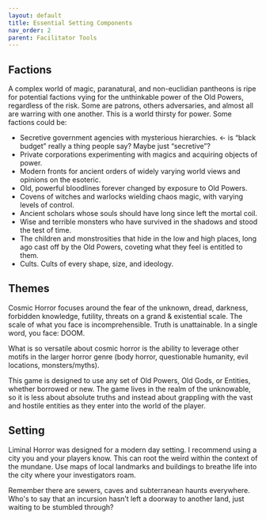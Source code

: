 ```yaml
---
layout: default
title: Essential Setting Components
nav_order: 2
parent: Facilitator Tools
---
```

## Factions
A complex world of magic, paranatural, and non-euclidian pantheons  is ripe for potential factions vying for the unthinkable power of the Old Powers, regardless of the risk. Some are patrons, others adversaries, and almost all are warring with one another. This is a world thirsty for power. Some factions could be:
- Secretive government agencies with mysterious hierarchies. <- is “black budget” really a thing people say? Maybe just “secretive”?
- Private corporations experimenting with magics and acquiring objects of power.
- Modern fronts for ancient orders of widely varying world views and opinions on the esoteric.
- Old, powerful bloodlines forever changed by exposure to Old Powers.
- Covens of witches and warlocks wielding chaos magic, with varying levels of control.
- Ancient scholars whose souls should have long since left the mortal coil.
- Wise and terrible monsters  who have survived in the shadows and stood the test of time.
- The children and monstrosities that hide in the low and high places, long ago cast off by the Old Powers, coveting what they feel is entitled to them.
- Cults.  Cults of every shape, size, and ideology.

## Themes
Cosmic Horror focuses around the fear of the unknown, dread, darkness, forbidden knowledge, futility, threats on a grand & existential scale. The scale of what you face is incomprehensible. Truth is unattainable. In a single word, you face: DOOM.

What is so versatile about cosmic horror is the ability to leverage other motifs in the larger horror genre (body horror, questionable humanity, evil locations, monsters/myths).

This game is designed to use any set of Old Powers, Old Gods, or Entities, whether borrowed or new. The game lives in the realm of the unknowable, so it is less about absolute truths and instead about grappling  with the vast and hostile entities as they enter into the world of the player.

## Setting
Liminal Horror was designed for a modern day setting. I recommend using a city you and your players know. This can root the weird within the context of the mundane. Use maps of local landmarks and buildings to breathe life into the city where your investigators roam.

Remember there are sewers, caves and subterranean haunts everywhere. Who's to say that an incursion hasn’t left a doorway to another land, just waiting to be stumbled through?
